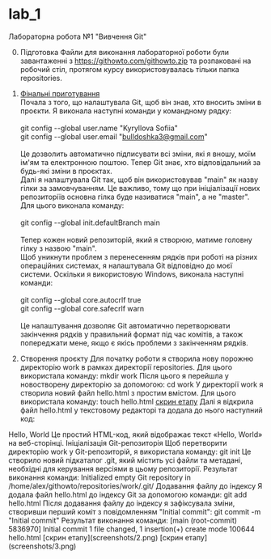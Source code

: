 # lab_1
Лабораторна робота №1 "Вивчення Git"

0. Підготовка
   Файли для виконання лабораторної роботи були завантаженні з https://githowto.com/githowto.zip та розпаковані на робочий стіл, протягом курсу використовувалась тільки папка repositories.

1. [Фінальні приготування](screenshots/1.png)<br>
   Почала з того, що налаштувала Git, щоб він знав, хто вносить зміни в проєкти. Я виконала наступні команди у командному рядку:<br>
   <br>git config --global user.name "Kyryllova Sofiia"<br>
   git config --global user.email "bulldoshka3@gmail.com"<br>
   <br>Це дозволить автоматично підписувати всі зміни, які я вношу, моїм ім'ям та електронною поштою. Тепер Git знає, хто відповідальний за будь-які зміни в проєктах.<br>
   Далі я налаштувала Git так, щоб він використовував "main" як назву гілки за замовчуванням. Це важливо, тому що при ініціалізації нових репозиторіїв основна гілка буде називатися "main", а не "master". Для цього виконала команду:<br>
   <br>git config --global init.defaultBranch main<br>
   <br>Тепер кожен новий репозиторій, який я створюю, матиме головну гілку з назвою "main".<br>
   Щоб уникнути проблем з перенесенням рядків при роботі на різних операційних системах, я налаштувала Git відповідно до моєї системи. Оскільки я використовую Windows, виконала наступні команди:<br>
   <br>git config --global core.autocrlf true<br>
   git config --global core.safecrlf warn<br>
   <br>Це налаштування дозволяє Git автоматично перетворювати закінчення рядків у правильний формат під час комітів, а також попереджати мене, якщо є якісь проблеми з закінченням рядків. <br>

2. Створення проєкту
   Для початку роботи я створила нову порожню директорію work в рамках директорії repositories. Для цього використала команду:
mkdir work
Після цього я перейшла у новостворену директорію за допомогою:
cd work
У директорії work я створила новий файл hello.html з простим вмістом. Для цього використала команду:
touch hello.html
[скрин етапу](screenshots/1.png)
Далі я відкрила файл hello.html у текстовому редакторі та додала до нього наступний код:
<html>
<body>
  Hello, World
</body>
</html>
Це простий HTML-код, який відображає текст «Hello, World» на веб-сторінці.
Ініціалізація Git-репозиторія Щоб перетворити директорію work у Git-репозиторій, я використала команду:
git init
Це створило новий підкаталог .git, який містить усі файли та метадані, необхідні для керування версіями в цьому репозиторії.
Результат виконання команди:
Initialized empty Git repository in /home/alex/githowto/repositories/work/.git/
Додавання файлу до індексу Я додала файл hello.html до індексу Git за допомогою команди:
git add hello.html
Після додавання файлу до індексу я зафіксувала зміни, створивши перший коміт з повідомленням "Initial commit":
git commit -m "Initial commit"
Результат виконання команди:
[main (root-commit) 5836970] Initial commit
 1 file changed, 1 insertion(+)
 create mode 100644 hello.html
 [скрин етапу](screenshots/2.png) [скрин етапу](screenshots/3.png)
